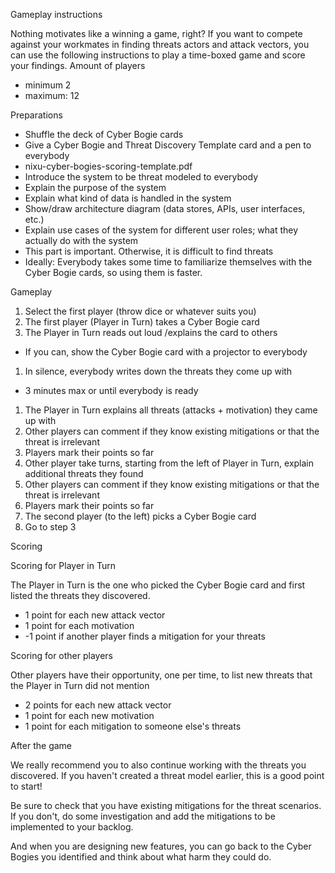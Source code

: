 Gameplay instructions

Nothing motivates like a winning a game, right? If you want to compete against your workmates in finding threats actors and attack vectors, you can use the following instructions to play a time-boxed game and score your findings.
Amount of players

* minimum 2
* maximum: 12

Preparations

* Shuffle the deck of Cyber Bogie cards
* Give a Cyber Bogie and Threat Discovery Template card and a pen to everybody
 * nixu-cyber-bogies-scoring-template.pdf
* Introduce the system to be threat modeled to everybody
 * Explain the purpose of the system
 * Explain what kind of data is handled in the system
 * Show/draw architecture diagram (data stores, APIs, user interfaces, etc.)
 * Explain use cases of the system for different user roles; what they actually do with the system
 * This part is important. Otherwise, it is difficult to find threats
* Ideally: Everybody takes some time to familiarize themselves with the Cyber Bogie cards, so using them is faster.

Gameplay

1. Select the first player (throw dice or whatever suits you)
2. The first player (Player in Turn) takes a Cyber Bogie card
3. The Player in Turn reads out loud /explains the card to others

 * If you can, show the Cyber Bogie card with a projector to everybody

1. In silence, everybody writes down the threats they come up with

 * 3 minutes max or until everybody is ready

1. The Player in Turn explains all threats (attacks + motivation) they came up with
2. Other players can comment if they know existing mitigations or that the threat is irrelevant
3. Players mark their points so far
4. Other player take turns, starting from the left of Player in Turn, explain additional threats they found
5. Other players can comment if they know existing mitigations or that the threat is irrelevant
6. Players mark their points so far
7. The second player (to the left) picks a Cyber Bogie card
8. Go to step 3

Scoring

Scoring for Player in Turn

The Player in Turn is the one who picked the Cyber Bogie card and first listed the threats they discovered.

 * 1 point for each new attack vector
 * 1 point for each motivation
 * -1 point if another player finds a mitigation for your threats

Scoring for other players

Other players have their opportunity, one per time, to list new threats that the Player in Turn did not mention

 * 2 points for each new attack vector
 * 1 point for each new motivation
 * 1 point for each mitigation to someone else's threats


After the game

We really recommend you to also continue working with the threats you discovered. If you haven't created a threat model earlier, this is a good point to start!

Be sure to check that you have existing mitigations for the threat scenarios. If you don't, do some investigation and add the mitigations to be implemented to your backlog.

And when you are designing new features, you can go back to the Cyber Bogies you identified and think about what harm they could do.

